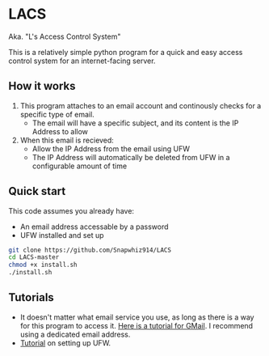 # LACS

Aka. "L's Access Control System"

This is a relatively simple python program for a quick and easy access control system for an internet-facing server.

## How it works

1. This program attaches to an email account and continously checks for a specific type of email.
    - The email will have a specific subject, and its content is the IP Address to allow
2. When this email is recieved:
    - Allow the IP Address from the email using UFW
    - The IP Address will automatically be deleted from UFW in a configurable amount of time

## Quick start

This code assumes you already have:
 - An email address accessable by a password
 - UFW installed and set up

```bash
git clone https://github.com/Snapwhiz914/LACS
cd LACS-master
chmod +x install.sh
./install.sh
```

## Tutorials

 - It doesn't matter what email service you use, as long as there is a way for this program to access it. [Here is a tutorial for GMail](https://realpython.com/python-send-email/#option-1-setting-up-a-gmail-account-for-development). I recommend using a dedicated email address.
 - [Tutorial](https://www.digitalocean.com/community/tutorials/how-to-setup-a-firewall-with-ufw-on-an-ubuntu-and-debian-cloud-server) on setting up UFW.
